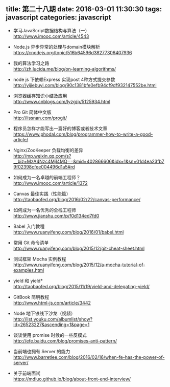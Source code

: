 title: 第二十八期
date: 2016-03-01 11:30:30
tags: javascript
categories: javascript
---
- 学习JavaScript数据结构与算法（一）  
http://www.imooc.com/article/4543

- Node.js 异步异常的处理与domain模块解析  
https://cnodejs.org/topic/516b64596d38277306407936

- 我的算法学习之路  
http://zh.lucida.me/blog/on-learning-algorithms/

- node js 下依赖Express 实现post 4种方式提交参数  
http://yijiebuyi.com/blog/90c1381bfe0efb94cf9df932147552be.html

- 浏览器缓存知识小结及应用  
http://www.cnblogs.com/lyzg/p/5125934.html

- Pro Git 简体中文版  
http://iissnan.com/progit/

- 程序员怎样才能写出一篇好的博客或者技术文章  
https://www.phodal.com/blog/programmer-how-to-write-a-good-article/

- Nginx/ZooKeeper 负载均衡的差异  
http://mp.weixin.qq.com/s?__biz=MzA4Nzc4MjI4MQ==&mid=402866606&idx=1&sn=01d4ea23fb79f02398cfee004496d1a5#rd

- 如何成为一名卓越的前端工程师？  
http://www.imooc.com/article/1372

- Canvas 最佳实践（性能篇）  
http://taobaofed.org/blog/2016/02/22/canvas-performance/

- 如何成为一名优秀的全栈工程师  
http://www.jianshu.com/p/f0d134ed7fd0

- Babel 入门教程  
http://www.ruanyifeng.com/blog/2016/01/babel.html

- 常用 Git 命令清单  
http://www.ruanyifeng.com/blog/2015/12/git-cheat-sheet.html

- 测试框架 Mocha 实例教程  
http://www.ruanyifeng.com/blog/2015/12/a-mocha-tutorial-of-examples.html

- yield 和 yield*  
http://taobaofed.org/blog/2015/11/19/yield-and-delegating-yield/

- GitBook 简明教程  
http://www.html-js.com/article/3442

- Node 地下铁线下沙龙（视频）  
http://list.youku.com/albumlist/show?id=26523227&ascending=1&page=1

- 谈谈使用 promise 时候的一些反模式  
http://efe.baidu.com/blog/promises-anti-pattern/

- 当前端也拥有 Server 的能力  
http://www.barretlee.com/blog/2016/02/16/when-fe-has-the-power-of-server/

- 关于前端面试  
https://mdluo.github.io/blog/about-front-end-interview/
